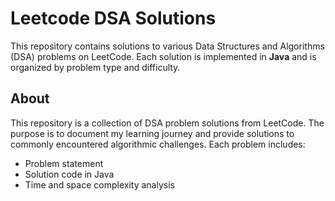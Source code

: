 # Leetcode DSA Solutions

This repository contains solutions to various Data Structures and Algorithms (DSA) problems on LeetCode. Each solution is implemented in **Java** and is organized by problem type and difficulty.

## About

This repository is a collection of DSA problem solutions from LeetCode. The purpose is to document my learning journey and provide solutions to commonly encountered algorithmic challenges. Each problem includes:
- Problem statement
- Solution code in Java
- Time and space complexity analysis

